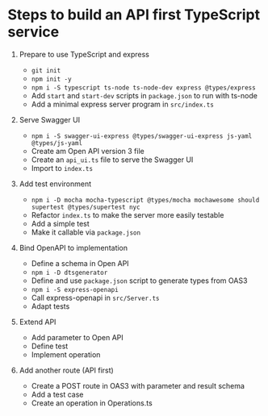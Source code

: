 # Steps to build an API first TypeScript service

1. Prepare to use TypeScript and express
    - `git init`
    - `npm init -y`
    - `npm i -S typescript ts-node ts-node-dev express @types/express`
    - Add `start` and `start-dev` scripts in `package.json` to run with ts-node
    - Add a minimal express server program in `src/index.ts`

2. Serve Swagger UI
    - `npm i -S swagger-ui-express @types/swagger-ui-express js-yaml @types/js-yaml`
    - Create am Open API version 3 file
    - Create an `api_ui.ts` file to serve the Swagger UI
    - Import to `index.ts`

3. Add test environment
    - `npm i -D mocha mocha-typescript @types/mocha mochawesome should supertest @types/supertest nyc`
    - Refactor `index.ts` to make the server more easily testable
    - Add a simple test
    - Make it callable via `package.json`

4. Bind OpenAPI to implementation
    - Define a schema in Open API
    - `npm i -D dtsgenerator`
    - Define and use `package.json` script to generate types from OAS3
    - `npm i -S express-openapi`
    - Call express-openapi in `src/Server.ts`
    - Adapt tests

5. Extend API
    - Add parameter to Open API
    - Define test
    - Implement operation

6. Add another route (API first)
    - Create a POST route in OAS3 with parameter and result schema
    - Add a test case
    - Create an operation in Operations.ts
